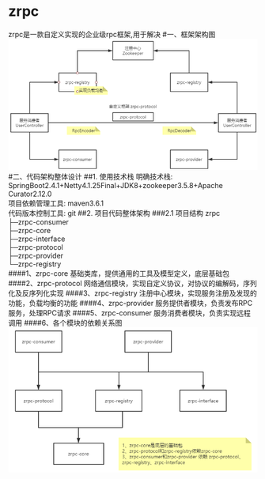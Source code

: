 # zrpc
zrpc是一款自定义实现的企业级rpc框架,用于解决
#一、框架架构图
![](https://github.com/xiaozhuofu/zrpc/blob/master/images/1-ZRPC%E6%A1%86%E6%9E%B6%E6%B1%87%E6%80%BB%E5%9B%BE.png)
#二、代码架构整体设计
##1. 使用技术栈
明确技术栈: SpringBoot2.4.1+Netty4.1.25Final+JDK8+zookeeper3.5.8+Apache Curator2.12.0<br/>
项目依赖管理工具: maven3.6.1<br/>
代码版本控制工具: git
##2. 项目代码整体架构
###2.1 项目结构
zrpc<br/>
 ├─zrpc-consumer<br/>
 ├─zrpc-core<br/>
 ├─zrpc-interface<br/>
 ├─zrpc-protocol<br/>
 ├─zrpc-provider<br/>
 └─zrpc-registry<br/>
####1、zrpc-core
基础类库，提供通用的工具及模型定义，底层基础包
####2、zrpc-protocol
网络通信模块，实现自定义协议，对协议的编解码，序列化及反序列化实现
####3、zrpc-registry
注册中心模块，实现服务注册及发现的功能，负载均衡的功能
####4、zrpc-provider
服务提供者模块，负责发布RPC服务，处理RPC请求
####5、zrpc-consumer
服务消费者模块，负责实现远程调用
####6、各个模块的依赖关系图
![](https://github.com/xiaozhuofu/zrpc/blob/master/images/2-%E6%A8%A1%E5%9D%97%E4%BE%9D%E8%B5%96%E5%85%B3%E7%B3%BB%E5%9B%BE.png)

